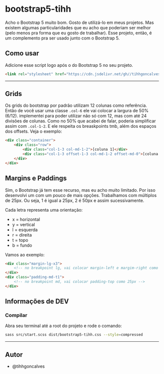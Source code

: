 # bootstrap5-tihh
Acho o Bootstrap 5 muito bom. Gosto de utilizá-lo em meus projetos. Mas existem algumas particularidades que eu acho que poderiam ser melhor (pelo menos pra forma que eu gosto de trabalhar). Esse projeto, então, é um complemento pra ser usado junto com o Bootstrap 5.

## Como usar
Adicione esse script logo após o do Bootstrap 5 no seu projeto.
```html
<link rel="stylesheet" href="https://cdn.jsdelivr.net/gh//tihhgoncalves/bootstrap5-tihh@v1.0.0/dist/bootstrap5-tihh.css">
```
---

## Grids
Os grids do bootstrap por padrão utilizam 12 colunas como referência. Então de você usar uma classe `.col-6` ele vai colocar a largura de 50% (6/12). 
implementei para poder utilizar não só com 12, mas com até 24 divisões de colunas. Como no 50% que acabei de falar, poderia simplificar assim com `.col-1-2`.
E ele respeita os breaskpoints tmb, além dos espaços dos offsets. Veja o exemplo:

```html
<div class="container">
    <div class="row">
        <div class="col-1-3 col-md-1-2">[coluna 1]</div>
        <div class="col-1-3 offset-1-3 col-md-1-2 offset-md-0">[coluna 3]</div>
    </div>
</div>
```

## Margins e Paddings
Sim, o Bootstrap já tem esse recurso, mas eu acho muito limitado. Por isso desenvolvi um com um pouco de mais opções.
Trabalhamos com múltiplos de 25px. Ou seja, 1 é igual a 25px, 2 é 50px e assim sucessivamente.

Cada letra representa uma orientação:
 - x = horizontal
 - y = vertical
 - l = esquerda
 - r = direita
 - t = topo
 - b = fundo

Vamos ao exemplo:

```html
<div class="margin-lg-x3"> 
    <!-- no breakpoint lg, vai colocar margin-left e margim-right como 75px -->
</div>
<div class="padding-md-t1"> 
    <!-- no breakpoint md, vai colocar padding-top como 25px -->
</div>
```


## Informações de DEV

### Compilar
Abra seu terminal até a root do projeto e rode o comando:

```bash
sass src/start.scss dist/bootstrap5-tihh.css --style=compressed
```

---

## Autor
 - @tihhgoncalves
